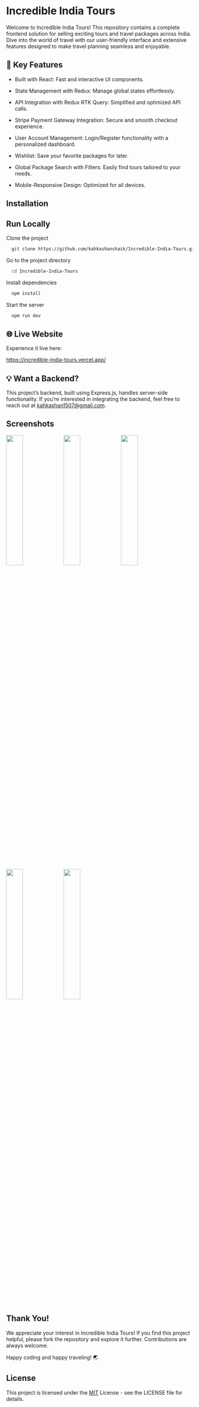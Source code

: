 
# Incredible India Tours

Welcome to Incredible India Tours! This repository contains a complete frontend solution for selling exciting tours and travel packages across India. Dive into the world of travel with our user-friendly interface and extensive features designed to make travel planning seamless and enjoyable.


## 🌟 Key Features

- Built with React: Fast and interactive UI components.

- State Management with Redux: Manage global states effortlessly.

- API Integration with Redux RTK Query: Simplified and optimized API calls.

- Stripe Payment Gateway Integration: Secure and smooth checkout experience.

- User Account Management: Login/Register functionality with a personalized dashboard.

- Wishlist: Save your favorite packages for later.

- Global Package Search with Filters: Easily find tours tailored to your needs.

- Mobile-Responsive Design: Optimized for all devices.



## Installation
## Run Locally

Clone the project

```bash
  git clone https://github.com/kahkashanshaik/Incredible-India-Tours.git
```

Go to the project directory

```bash
  cd Incredible-India-Tours
```

Install dependencies

```bash
  npm install
```

Start the server

```bash
  npm run dev
```


## 🌐 Live Website
Experience it live here: 

https://incredible-india-tours.vercel.app/

## 💡 Want a Backend?

This project’s backend, built using Express.js, handles server-side functionality. If you’re interested in integrating the backend, feel free to reach out at kahkashan1507@gmail.com.



## Screenshots

<img src="https://apitest.amlc.in/touristic/uploads/readme_images/ec081154-3d18-4a39-a1c8-d34f9f60ac82.png" width="30%"></img>
<img src="https://apitest.amlc.in/touristic/uploads/readme_images/image-2.png" width="30%"></img> 
<img src="https://apitest.amlc.in/touristic/uploads/readme_images/246fb8b7-9d2f-42fd-a20e-e4a903e0f1df.png" width="30%"></img> 
<img src="https://apitest.amlc.in/touristic/uploads/readme_images/f0d4fb2c-3b95-4ad7-887e-6b933f7c6bc9.png" width="30%"></img> 
<img src="https://apitest.amlc.in/touristic/uploads/readme_images/23bbfe1d-b504-4600-98ff-f92f12a6e9dc.png" width="30%"></img> 

## Thank You!

We appreciate your interest in Incredible India Tours! If you find this project helpful, please fork the repository and explore it further. Contributions are always welcome.

Happy coding and happy traveling! 🌏


## License

This project is licensed under the [MIT](https://choosealicense.com/licenses/mit/) License - see the LICENSE file for details.

